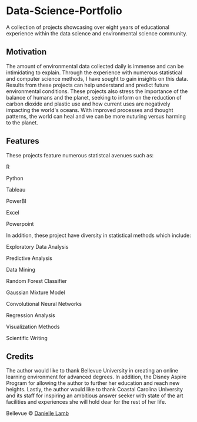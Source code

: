 # Data-Science-Portfolio
A collection of projects showcasing over eight years of educational experience within the data science and environmental science community. 

## Motivation
The amount of environmental data collected daily is immense and can be intimidating to explain. Through the experience with numerous statistical and computer science methods, I have sought to gain insights on this data. Results from these projects can help understand and predict future environmental conditions. These projects also stress the importance of the balance of humans and the planet, seeking to inform on the reduction of carbon dioxide and plastic use and how current uses are negatively impacting the world's oceans. With improved processes and thought patterns, the world can heal and we can be more nuturing versus harming to the planet.

## Features
These projects feature numerous statistcal avenues such as:

R

Python

Tableau

PowerBI

Excel

Powerpoint

In addition, these project have diversity in statistical methods which include:

Exploratory Data Analysis

Predictive Analysis

Data Mining

Random Forest Classifier

Gaussian Mixture Model

Convolutional Neural Networks

Regression Analysis

Visualization Methods

Scientific Writing

## Credits
The author would like to thank Bellevue University in creating an online learning environment for advanced degrees. In addition, the Disney Aspire Program for allowing the author to further her education and reach new heights. Lastly, the author would like to thank Coastal Carolina University and its staff for inspiring an ambitious answer seeker with state of the art facilities and experiences she will hold dear for the rest of her life.

Bellevue © [Danielle Lamb](2022)
